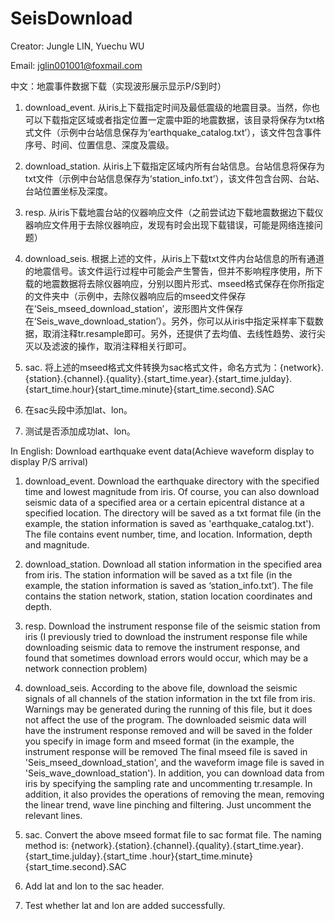 # SeisDownload
Creator: Jungle LIN, Yuechu WU

Email: jglin001001@foxmail.com

中文：地震事件数据下载（实现波形展示显示P/S到时）
1. download_event.  从iris上下载指定时间及最低震级的地震目录。当然，你也可以下载指定区域或者指定位置一定震中距的地震数据，该目录将保存为txt格式文件（示例中台站信息保存为‘earthquake_catalog.txt’），该文件包含事件序号、时间、位置信息、深度及震级。
   
2. download_station.  从iris上下载指定区域内所有台站信息。台站信息将保存为txt文件（示例中台站信息保存为‘station_info.txt’），该文件包含台网、台站、台站位置坐标及深度。

3. resp. 从iris下载地震台站的仪器响应文件（之前尝试边下载地震数据边下载仪器响应文件用于去除仪器响应，发现有时会出现下载错误，可能是网络连接问题）

4. download_seis.  根据上述的文件，从iris上下载txt文件内台站信息的所有通道的地震信号。该文件运行过程中可能会产生警告，但并不影响程序使用，所下载的地震数据将去除仪器响应，分别以图片形式、mseed格式保存在你所指定的文件夹中（示例中，去除仪器响应后的mseed文件保存在‘Seis_mseed_download_station’，波形图片文件保存在‘Seis_wave_download_station’）。另外，你可以从iris中指定采样率下载数据，取消注释tr.resample即可。另外，还提供了去均值、去线性趋势、波行尖灭以及滤波的操作，取消注释相关行即可。

5. sac.  将上述的mseed格式文件转换为sac格式文件，命名方式为：{network}.{station}.{channel}.{quality}.{start_time.year}.{start_time.julday}.{start_time.hour}{start_time.minute}{start_time.second}.SAC
   
6. 在sac头段中添加lat、lon。

7. 测试是否添加成功lat、lon。

In English: Download earthquake event data(Achieve waveform display to display P/S arrival)
1. download_event. Download the earthquake directory with the specified time and lowest magnitude from iris. Of course, you can also download seismic data of a specified area or a certain epicentral distance at a specified location. The directory will be saved as a txt format file (in the example, the station information is saved as 'earthquake_catalog.txt'). The file contains event number, time, and location. Information, depth and magnitude.
   
2. download_station. Download all station information in the specified area from iris. The station information will be saved as a txt file (in the example, the station information is saved as ‘station_info.txt’). The file contains the station network, station, station location coordinates and depth.

3. resp. Download the instrument response file of the seismic station from iris (I previously tried to download the instrument response file while downloading seismic data to remove the instrument response, and found that sometimes download errors would occur, which may be a network connection problem)

4. download_seis. According to the above file, download the seismic signals of all channels of the station information in the txt file from iris. Warnings may be generated during the running of this file, but it does not affect the use of the program. The downloaded seismic data will have the instrument response removed and will be saved in the folder you specify in image form and mseed format (in the example, the instrument response will be removed The final mseed file is saved in 'Seis_mseed_download_station', and the waveform image file is saved in 'Seis_wave_download_station'). In addition, you can download data from iris by specifying the sampling rate and uncommenting tr.resample. In addition, it also provides the operations of removing the mean, removing the linear trend, wave line pinching and filtering. Just uncomment the relevant lines.

5. sac. Convert the above mseed format file to sac format file. The naming method is: {network}.{station}.{channel}.{quality}.{start_time.year}.{start_time.julday}.{start_time .hour}{start_time.minute}{start_time.second}.SAC
   
6. Add lat and lon to the sac header.

7. Test whether lat and lon are added successfully.
